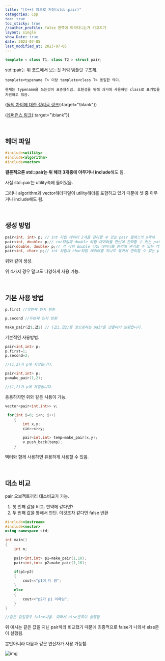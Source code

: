 ```yaml
---
title: "[C++] 쌍으로 저장(std::pair)"
categories: Cpp
toc: true
toc_sticky: true
//author_profile: false 왼쪽에 따라다니는거 키고끄기
layout: single
show_Date: true
date: 2023-07-05
last_modified_at: 2023-07-05
---
```


```c++
template < class T1, class T2 > struct pair;
```

std::pair는 위 코드에서 보는것 처럼 템플릿 구조체.

```
template<typename T> 이랑 template<class T> 동일한 의미.

현재는 typename을 쓰는것이 표준형식임. 호환성을 위해 과거에 사용하던 class로 표기법을 지원하고 있음.
```

([둘의 차이에 대한 정리글 링크](https://blog.naver.com/PostView.nhn?blogId=oh-mms&logNo=222030206308){:target="\blank"})

([레퍼런스 링크](https://en.cppreference.com/w/cpp/utility/pair){:target="\blank"})

<br>



## 헤더 파일

```c++
#include<utility>
#include<algorithm>
#include<vector>
```

**결론적으론 std::pair는 위 헤더 3개중에 아무거나 include**해도 됨.

사실 std::pair는 utility속에 들어있음. 

그러나 algorithm과 vector헤더파일이 utility헤더를 포함하고 있기 때문에 셋 중 아무거나 include해도 됨.

<br>



## 생성 방법

```c++
pair<int, int> p; // int 타입 데이터 2개를 관리할 수 있는 pair 클래스의 p객체
pair<int, double> p;// int타입과 double 타입 데이터를 한번에 관리할 수 있는 pair 클래스의 p객체
pair<double, double> p;// 각 각의 double 타입 데이터를 한번에 관리할 수 있는 객체
pair<int, char> p;// int 타입과 char타입 테이터를 하나로 묶어서 관리할 수 있는 p객체
```

위와 같이 생성. 

위 4가지 경우 말고도 다양하게 사용 가능.

<br>



## 기본 사용 방법

```c++
p.first //첫번째 인자 반환

p.second //두번째 인자 반환

make_pair(값1,값2) // (값1,값2)를 쌍으로하는 pair를 만들어서 반환합니다.
```

기본적인 사용방법.   



```c++
pair<int,int> p;
p.first=1;
p.second=2; 

//(1,2)가 p에 저장됩니다.
```

```c++
pair<int,int> p;
p=make_pair(1,2);

//(1,2)가 p에 저장됩니다.
```

응용하자면 위와 같은 사용이 가능.  



```c++
vector<pair<int,int>> v;

 for(int i=0; i<n; i++)
    {
        int x,y;
        cin>>x>>y;

        pair<int,int> temp=make_pair(x,y);
        v.push_back(temp);
    }
```

벡터와 함께 사용하면 유용하게 사용할 수 있음.

<br>



## 대소 비교

pair 오브젝트끼리 대소비교가 가능.

1.  첫 번째 값을 비교. 만약에 같다면?
2. 두 번째 값을 통해서 판단. 이것조차 같다면 false 반환

```c++
#include<iostream>
#include<vector>
using namespace std;

int main()
{
    int n;
    
    pair<int,int> p1=make_pair(1,10);
    pair<int,int> p2=make_pair(1,10);

    if(p1>p2)
    {
        cout<<"p1이 더 큼";
    }
    else
    {
        cout<<"p2가 p1 이하임";
    }
}

//같은 값일경우 false나옴. 따라서 else문쪽이 실행됨
```

위 예시는 같은 값을 지닌 pair끼리 비교했기 때문에 최종적으로 false가 나와서 else문이 실행됨.

 

뿐만아니라 다음과 같은 연산자가 사용 가능함.

![img](https://blog.kakaocdn.net/dn/bYeHZJ/btrJwYRiC6k/ojP7mAsMBkbDZKNKtsAolK/img.png)



